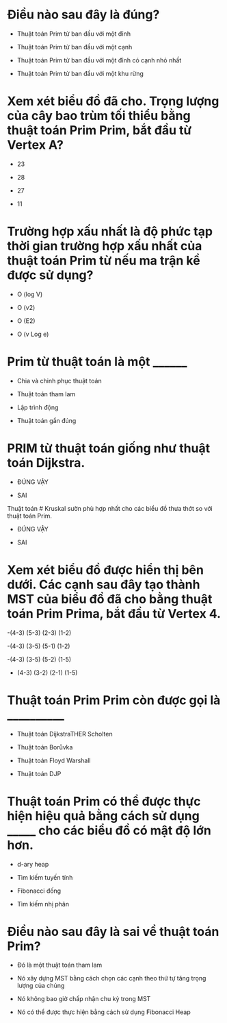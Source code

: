 # Điều nào sau đây là đúng?

* Thuật toán Prim từ ban đầu với một đỉnh

- Thuật toán Prim từ ban đầu với một cạnh

- Thuật toán Prim từ ban đầu với một đỉnh có cạnh nhỏ nhất

- Thuật toán Prim từ ban đầu với một khu rừng

# Xem xét biểu đồ đã cho. Trọng lượng của cây bao trùm tối thiểu bằng thuật toán Prim Prim, bắt đầu từ Vertex A?

- 23

- 28

* 27

- 11

# Trường hợp xấu nhất là độ phức tạp thời gian trường hợp xấu nhất của thuật toán Prim từ nếu ma trận kề được sử dụng?

- O (log V)

* O (v2)

- O (E2)

- O (v Log e)

# Prim từ thuật toán là một ______

- Chia và chinh phục thuật toán

* Thuật toán tham lam

- Lập trình động

- Thuật toán gần đúng

# PRIM từ thuật toán giống như thuật toán Dijkstra.

* ĐÚNG VẬY

- SAI

Thuật toán # Kruskal sườn phù hợp nhất cho các biểu đồ thưa thớt so với thuật toán Prim.

* ĐÚNG VẬY

- SAI

# Xem xét biểu đồ được hiển thị bên dưới. Các cạnh sau đây tạo thành MST của biểu đồ đã cho bằng thuật toán Prim Prima, bắt đầu từ Vertex 4.

-(4-3) (5-3) (2-3) (1-2)

-(4-3) (3-5) (5-1) (1-2)

-(4-3) (3-5) (5-2) (1-5)

* (4-3) (3-2) (2-1) (1-5)

# Thuật toán Prim Prim còn được gọi là __________

- Thuật toán DijkstraTHER Scholten

- Thuật toán Borůvka

- Thuật toán Floyd Warshall

* Thuật toán DJP

# Thuật toán Prim có thể được thực hiện hiệu quả bằng cách sử dụng _____ cho các biểu đồ có mật độ lớn hơn.

* d-ary heap

- Tìm kiếm tuyến tính

- Fibonacci đống

- Tìm kiếm nhị phân

# Điều nào sau đây là sai về thuật toán Prim?

- Đó là một thuật toán tham lam

* Nó xây dựng MST bằng cách chọn các cạnh theo thứ tự tăng trọng lượng của chúng

- Nó không bao giờ chấp nhận chu kỳ trong MST

- Nó có thể được thực hiện bằng cách sử dụng Fibonacci Heap